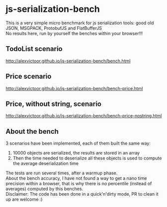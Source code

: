 # js-serialization-bench
This is a very simple micro benchmark for js serialization tools: good old JSON, MSGPACK, ProtobufJS and FlatBufferJS  
No results here, run by yourself the benches within your browser!!!

## TodoList scenario
http://alexvictoor.github.io/js-serialization-bench/bench.html

## Price scenario
http://alexvictoor.github.io/js-serialization-bench/bench-price.html

## Price, without string, scenario
http://alexvictoor.github.io/js-serialization-bench/bench-price-nostring.html

## About the bench
3 scenarios have been implemented, each of them built the same way:

1. 10000 objects are serialized, the results are stored in an array
2. Then the time needed to deserialize all these objects is used to compute the average deserialization time    

The tests are run several times, after a warmup phase.  
About the bench accuracy, I have not found a way to get a nano time precision within a browser, that is why there is no percentile (instead of averages) computed by this benches.  
Disclaimer: The code has been done in a quick'n'dirty mode, PR to clean it up are welcome :)  


